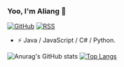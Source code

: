 ### Yoo, I'm Aliang 👋

[![GitHub](https://img.shields.io/badge/dynamic/json?logo=github&label=GitHub&labelColor=495867&color=495867&query=%24.data.totalSubs&url=https%3A%2F%2Fapi.spencerwoo.com%2Fsubstats%2F%3Fsource%3Dgithub%26queryKey%3Dhayschan&style=flat-square)](https://github.com/HylAa)
[![RSS](https://img.shields.io/badge/dynamic/json?logo=rss&logoColor=white&label=RSS&labelColor=95B8D1&color=95B8D1&query=%24.data.totalSubs&url=https%3A%2F%2Fapi.spencerwoo.com%2Fsubstats%2F%3Fsource%3Dfeedly%257Cinoreader%257CfeedsPub%26queryKey%3Dhttps://haysc.tech/feed.xml&style=flat-square)](https://haysc.tech/)

- ⚡  Java / JavaScript / C# / Python.

![Anurag's GitHub stats](https://github-readme-stats.vercel.app/api?username=HylAa&show_icons=true&theme=radical)
[![Top Langs](https://github-readme-stats.vercel.app/api/top-langs/?username=HylAa&layout=compact)](https://github.com/anuraghazra/github-readme-stats)
